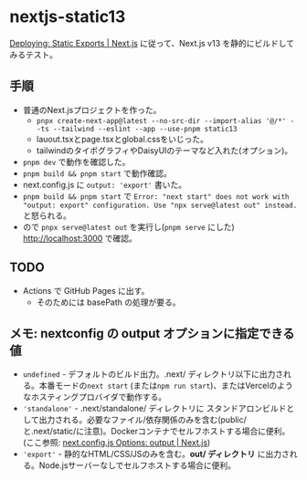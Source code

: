 # nextjs-static13

[Deploying: Static Exports | Next.js](https://nextjs.org/docs/app/building-your-application/deploying/static-exports)
に従って、Next.js v13 を静的にビルドしてみるテスト。

## 手順

- 普通のNext.jsプロジェクトを作った。
  - `pnpx create-next-app@latest --no-src-dir --import-alias '@/*' --ts --tailwind --eslint --app --use-pnpm static13`
  - lauout.tsxとpage.tsxとglobal.cssをいじった。
  - tailwindのタイポグラフィやDaisyUIのテーマなど入れた(オプション)。
- `pnpm dev` で動作を確認した。
- `pnpm build && pnpm start` で動作確認。
- next.config.js に `output: 'export'` 書いた。
- `pnpm build && pnpm start` で `Error: "next start" does not work with "output: export" configuration. Use "npx serve@latest out" instead.` と怒られる。
- ので `pnpx serve@latest out` を実行し(`pnpm serve` にした) <http://localhost:3000> で確認。

## TODO

- Actions で GitHub Pages に出す。
  - そのためには basePath の処理が要る。

## メモ: nextconfig の output オプションに指定できる値

- `undefined` - デフォルトのビルド出力。.next/ ディレクトリ以下に出力される。本番モードの`next start` (または`npm run start`)、またはVercelのようなホスティングプロバイダで動作する。
- `'standalone'` - .next/standalone/ ディレクトリに スタンドアロンビルドとして出力される。必要なファイル/依存関係のみを含む(public/と.next/static/に注意)。Dockerコンテナでセルフホストする場合に便利。(ここ参照: [next\.config\.js Options: output \| Next\.js](https://nextjs.org/docs/pages/api-reference/next-config-js/output#automatically-copying-traced-files))
- `'export'` - 静的なHTML/CSS/JSのみを含む。**out/ ディレクトリ** に出力される。Node.jsサーバーなしでセルフホストする場合に便利。

